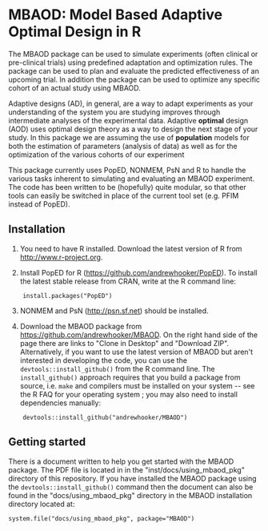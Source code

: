 MBAOD: Model Based Adaptive Optimal Design in R
======

The MBAOD package can be used to simulate experiments (often clinical or pre-clinical trials) using predefined adaptation and optimization rules.  The package can be used to plan and evaluate the predicted effectiveness of an upcoming trial. In addition the package can be used to optimize any specific cohort of an actual study using MBAOD.

Adaptive designs (AD), in general, are a way to adapt experiments as your understanding of the system you are studying improves through intermediate analyses of the experimental data.  Adaptive **optimal** design (AOD) uses optimal design theory as a way to design the next stage of your study.  In this package we are assuming the use of **population** models for both the estimation of parameters (analysis of data) as well as for the optimization of the various cohorts of our experiment 

This package currently uses PopED, NONMEM, PsN and R to handle the various tasks inherent to simulating and evaluating an MBAOD experiment.  The code has been written to be (hopefully) quite modular, so that other tools can easily be switched in place of the current tool set (e.g. PFIM instead of PopED). 


## Installation

1. You need to have R installed.  Download the latest version of R from http://www.r-project.org.

2. Install PopED for R (https://github.com/andrewhooker/PopED). To install the latest stable release from CRAN, write at the R command line: 
    
```
    install.packages("PopED")
```
    
3. NONMEM and PsN (http://psn.sf.net) should be installed. 

4. Download the MBAOD package from https://github.com/andrewhooker/MBAOD.  On the right hand side of the page there are links to "Clone in Desktop" and "Download ZIP". Alternatively, if you want to use the latest version of MBAOD but aren't interested in developing the code, you can use the `devtools::install_github()` from the R command line. The `install_github()` 
approach requires that you build a package from source, i.e. `make` and compilers must be installed on your system -- see the R FAQ for your operating system ; you may also need to install dependencies manually:

```
    devtools::install_github("andrewhooker/MBAOD")
```

## Getting started

There is a document written to help you get started with the MBAOD package.  The PDF file is located in in the "inst/docs/using_mbaod_pkg" directory of this repository. If you have installed the MBAOD package using the `devtools::install_github()` command then the document can also be found in the "docs/using_mbaod_pkg" directory in the MBAOD installation directory located at:

```
system.file("docs/using_mbaod_pkg", package="MBAOD")
```


